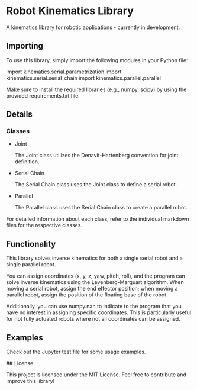 # Robot Kinematics Library

A kinematics library for robotic applications - currently in development.

## Importing

To use this library, simply import the following modules in your Python file:

import kinematics.serial.parametrization
import kinematics.serial.serial_chain
import kinematics.parallel.parallel

Make sure to install the required libraries (e.g., numpy, scipy) by using the provided requirements.txt file.

## Details

### Classes
- Joint

    The Joint class utilizes the Denavit-Hartenberg convention for joint           definition.

- Serial Chain

    The Serial Chain class uses the Joint class to define a serial robot.

- Parallel

    The Parallel class uses the Serial Chain class to create a parallel robot.

For detailed information about each class, refer to the individual markdown files for the respective classes.

## Functionality

This library solves inverse kinematics for both a single serial robot and a single parallel robot.

You can assign coordinates (x, y, z, yaw, pitch, roll), and the program can solve inverse kinematics using the Levenberg-Marquart algorithm. When moving a serial robot, assign the end effector position; when moving a parallel robot, assign the position of the floating base of the robot.

Additionally, you can use numpy.nan to indicate to the program that you have no interest in assigning specific coordinates. This is particularly useful for not fully actuated robots where not all coordinates can be assigned.

## Examples

Check out the Jupyter test file for some usage examples.

## License

This project is licensed under the MIT License. Feel free to contribute and improve this library!

